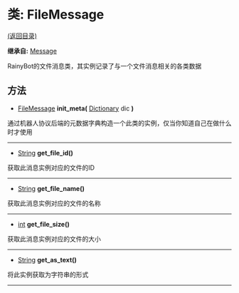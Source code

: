 # 类: FileMessage  
[(返回目录)](README.md)  
  
**继承自:** [Message](Message.md)  
  
RainyBot的文件消息类，其实例记录了与一个文件消息相关的各类数据  
  
## 方法 
  
- [FileMessage](FileMessage.md) **init_meta(** [Dictionary](https://docs.godotengine.org/en/latest/classes/class_dictionary.html) dic **)**  
  
通过机器人协议后端的元数据字典构造一个此类的实例，仅当你知道自己在做什么时才使用  
  
---  
  
- [String](https://docs.godotengine.org/en/latest/classes/class_string.html) **get_file_id()**  
  
获取此消息实例对应的文件的ID  
  
---  
  
- [String](https://docs.godotengine.org/en/latest/classes/class_string.html) **get_file_name()**  
  
获取此消息实例对应的文件的名称  
  
---  
  
- [int](https://docs.godotengine.org/en/latest/classes/class_int.html) **get_file_size()**  
  
获取此消息实例对应的文件的大小  
  
---  
  
- [String](https://docs.godotengine.org/en/latest/classes/class_string.html) **get_as_text()**  
  
将此实例获取为字符串的形式  
  
---  
  

